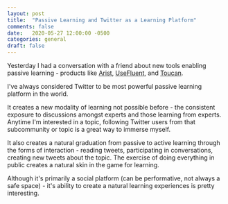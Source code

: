 ```yaml
---
layout: post
title:  "Passive Learning and Twitter as a Learning Platform"
comments: false
date:   2020-05-27 12:00:00 -0500
categories: general
draft: false
---
```


Yesterday I had a conversation with a friend about new tools enabling passive learning - products like [Arist](http://www.arist.co), [UseFluent](http://www.usefluent.co), and [Toucan](http://www.arist.co). 

I've always considered Twitter to be most powerful passive learning platform in the world. 

It creates a new modality of learning not possible before - the consistent exposure to discussions amongst experts and those learning from experts. Anytime I'm interested in a topic, following Twitter users from that subcommunity or topic is a great way to immerse myself.

It also creates a natural graduation from passive to active learning through the forms of interaction - reading tweets, participating in conversations, creating new tweets about the topic. The exercise of doing everything in public creates a natural skin in the game for learning. 

Although it's primarily a social platform (can be performative, not always a safe space) - it's ability to create a natural learning experiences is pretty interesting.